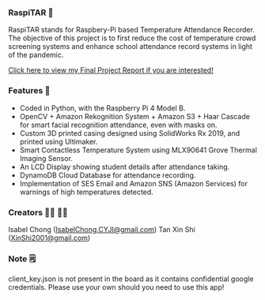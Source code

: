 ### RaspiTAR 🍒
RaspiTAR stands for Raspbery-Pi based Temperature Attendance Recorder. 
The objective of this project is to first reduce the cost of 
temperature crowd screening systems and enhance school attendance record
systems in light of the pandemic.

<p><a href = "https://github.com/IsabelChong/RaspiTAR/blob/main/PB14_BPD%20Report_SafeAssign.pdf">Click here to view my Final Project Report if you are interested!</a></p>

### Features 🦫
- Coded in Python, with the Raspberry Pi 4 Model B.
- OpenCV + Amazon Rekognition System + Amazon S3 + Haar Cascade for smart facial recognition attendance, even with masks on.
- Custom 3D printed casing designed using SolidWorks Rx 2019, and printed using Ultimaker.
- Smart Contactless Temperature System using MLX90641 Grove Thermal Imaging Sensor.
- An LCD Display showing student details after attendance taking.
- DynamoDB Cloud Database for attendance recording.
-  Implementation of SES Email and Amazon SNS (Amazon Services) for warnings of high temperatures detected.


### Creators 👧🏻 👧🏻
Isabel Chong (IsabelChong.CYJI@gmail.com) 
Tan Xin Shi (XinShi2001@gmail.com)

### Note 🗒
client_key.json is not present in the board as it contains confidential google credentials. 
Please use your own should you need to use this app!
